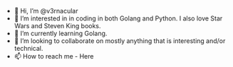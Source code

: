 - 👋 Hi, I’m @v3rnacular
- 👀 I’m interested in in coding in both Golang and Python. I also love Star Wars and Steven King books. 
- 🌱 I’m currently learning Golang.
- 💞️ I’m looking to collaborate on mostly anything that is interesting and/or technical. 
- 📫 How to reach me - Here

<!---
v3rnacular/v3rnacular is a ✨ special ✨ repository because its `README.md` (this file) appears on your GitHub profile.
You can click the Preview link to take a look at your changes.
--->
